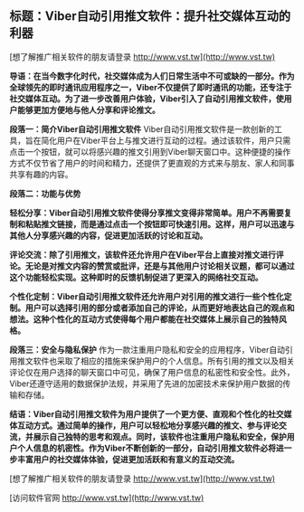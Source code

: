 ## **标题：Viber自动引用推文软件：提升社交媒体互动的利器**

[想了解推广相关软件的朋友请登录 http://www.vst.tw](http://www.vst.tw)

**导语：在当今数字化时代，社交媒体成为人们日常生活中不可或缺的一部分。作为全球领先的即时通讯应用程序之一，Viber不仅提供了即时通讯的功能，还专注于社交媒体互动。为了进一步改善用户体验，Viber引入了自动引用推文软件，使用户能够更加方便地与他人分享和评论推文。**

**段落一：简介Viber自动引用推文软件**
Viber自动引用推文软件是一款创新的工具，旨在简化用户在Viber平台上与推文进行互动的过程。通过该软件，用户只需点击一个按钮，就可以将感兴趣的推文引用到Viber聊天窗口中。这种便捷的操作方式不仅节省了用户的时间和精力，还提供了更直观的方式来与朋友、家人和同事共享有趣的内容。

**段落二：功能与优势**

**轻松分享：Viber自动引用推文软件使得分享推文变得非常简单。用户不再需要复制和粘贴推文链接，而是通过点击一个按钮即可快速引用。这样，用户可以迅速与其他人分享感兴趣的内容，促进更加活跃的讨论和互动。**

**评论交流：除了引用推文，该软件还允许用户在Viber平台上直接对推文进行评论。无论是对推文内容的赞赏或批评，还是与其他用户讨论相关议题，都可以通过这个功能轻松实现。这种即时的反馈机制促进了更深入的网络社交互动。**

**个性化定制：Viber自动引用推文软件还允许用户对引用的推文进行一些个性化定制。用户可以选择引用的部分或者添加自己的评论，从而更好地表达自己的观点和想法。这种个性化的互动方式使得每个用户都能在社交媒体上展示自己的独特风格。**

**段落三：安全与隐私保护**
作为一款注重用户隐私和安全的应用程序，Viber自动引用推文软件也采取了相应的措施来保护用户的个人信息。所有引用的推文以及相关评论仅在用户选择的聊天窗口中可见，确保了用户信息的私密性和安全性。此外，Viber还遵守适用的数据保护法规，并采用了先进的加密技术来保护用户数据的传输和存储。

**结语：Viber自动引用推文软件为用户提供了一个更方便、直观和个性化的社交媒体互动方式。通过简单的操作，用户可以轻松地分享感兴趣的推文、参与评论交流，并展示自己独特的思考和观点。同时，该软件也注重用户隐私和安全，保护用户个人信息的机密性。作为Viber不断创新的一部分，自动引用推文软件必将进一步丰富用户的社交媒体体验，促进更加活跃和有意义的互动交流。**

[想了解推广相关软件的朋友请登录 http://www.vst.tw](http://www.vst.tw)


[访问软件官网 http://www.vst.tw](http://www.vst.tw)
